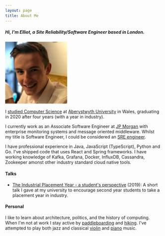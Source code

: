```yaml
---
layout: page
title: About Me
---
```


##### Hi, I'm Elliot, a Site Reliability/Software Engineer based in London.
<img src="./assets/img/elliot/elliot-small.jpg" width="200">

I [studied Computer Science](./university.html) at [Aberystwyth University](https://www.aber.ac.uk/en/cs/) in Wales, graduating in 2020 after four years (with a year in industry). 

I currently work as an Associate Software Engineer at [JP Morgan](https://www.jpmorgan.com/insights/technology) with enterprise monitoring systems and message oriented middleware. Whilst my title is Software Engineer, I could be considered an [SRE engineer](https://www.redhat.com/en/topics/devops/what-is-sre).

I have professional experience in Java, JavaScript (TypeScript), Python and Go. I've shipped code that uses React and Spring frameworks. I have working knowledge of Kafka, Grafana, Docker, InfluxDB, Cassandra, Zookeeper amonst other industry standard cloud native tools.  
    

#### Talks

- [The Industrial Placement Year - a student's perspective](https://www.aber.ac.uk/~dcswww/Dept/Teaching/Year-2/Second_Year_Induction-2019.html) (2019): A short talk I gave at my university to encourage second year students to take a placement year in industry.


#### Personal 

I like to learn about architecture, politics, and the history of computing. When I'm not at work I stay active by [paddleboarding](https://gallery.angharadbache.com/-paddleboardandchill/sneakpeek) and [hiking](https://gallery.angharadbache.com/-penyfan/gallery). I've attempted to play both jazz and classical [violin](https://issuu.com/musicforyouth/docs/mfy_proms_programme_2016_rd8_ver2) and [piano](https://soundcloud.com/ealker) music.
